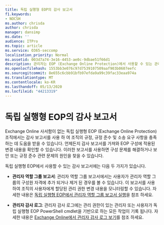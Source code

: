 ```yaml
---
title: 독립 실행형 EOP의 감사 보고서
f1.keywords:
- NOCSH
ms.author: chrisda
author: chrisda
manager: dansimp
ms.date: ''
audience: ITPro
ms.topic: article
ms.service: O365-seccomp
localization_priority: Normal
ms.assetid: 003d7a74-3e16-4453-ae0c-9dbae51f66d1
description: 관리자는 EOP (Exchange Online Protection)에서 사용할 수 있는 관리 감사 보고서에 대해 알아볼 수 있습니다.
ms.openlocfilehash: 1553bb3e076c97d7539107509aaf903b0607eefc
ms.sourcegitcommit: 8e655c6cbb91bfb97efda9a99c39fac33eaa974a
ms.translationtype: MT
ms.contentlocale: ko-KR
ms.lasthandoff: 05/13/2020
ms.locfileid: "44213319"
---
```

# <a name="auditing-reports-in-standalone-eop"></a>독립 실행형 EOP의 감사 보고서

Exchange Online 사서함이 없는 독립 실행형 EOP (Exchange Online Protection) 조직에서는 감사 보고서를 사용 하 여 조직의 규정, 규정 준수 및 소송 요구 사항을 충족 하는 데 도움을 받을 수 있습니다. 언제든지 감사 보고서를 가져와 EOP 구성에 적용된 변경 내용을 확인할 수 있습니다. 이러한 보고서를 사용하면 구성 문제를 해결하거나 보안 또는 규정 준수 관련 문제의 원인을 찾을 수 있습니다.

독립 실행형 EOP에서 사용할 수 있는 감사 보고서에는 다음 두 가지가 있습니다.

- **관리자 역할 그룹 보고서**: 관리자 역할 그룹 보고서에서는 사용자가 관리자 역할 그룹의 구성원 자격에 추가 되거나 제거 된 경우를 볼 수 있습니다. 이 보고서를 사용하여 조직의 사용자에게 할당된 관리 권한 변경 내용을 모니터링할 수 있습니다. 자세한 내용은 [독립 실행형 EOP에서 관리자 역할 그룹 보고서 실행](run-an-administrator-role-group-report-in-eop-eop.md)을 참조 하세요.

- **관리자 감사 로그**: 관리자 감사 로그에는 관리 권한이 있는 관리자 또는 사용자가 독립 실행형 EOP PowerShell cmdlet을 기반으로 하는 모든 작업이 기록 됩니다. 자세한 내용은 [Exchange Online에서 관리자 감사 로그 보기](https://docs.microsoft.com/exchange/security-and-compliance/exchange-auditing-reports/view-administrator-audit-log)를 참조 하세요.
